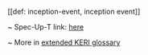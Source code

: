 [[def: inception-event, inception event]]

~ Spec-Up-T link: <a href='https://weboftrust.github.io/WOT-terms/docs/glossary/inception-event'>here</a>

~ More in <a href="https://weboftrust.github.io/WOT-terms/docs/glossary/inception-event">extended KERI glossary</a>
